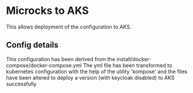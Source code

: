 # Microcks to AKS

This allows deployment of the configuration to AKS.

## Config details
This configuration has been derived from the install/docker-compose/docker-compose.yml
The yml file has been transformed to kubernetes configuration with the help of the utility 'kompose' and the files have been altered to deploy a version (with keycloak disabled) to AKS successfully
